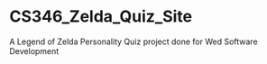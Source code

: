 # CS346_Zelda_Quiz_Site
A Legend of Zelda Personality Quiz project done for Wed Software Development
